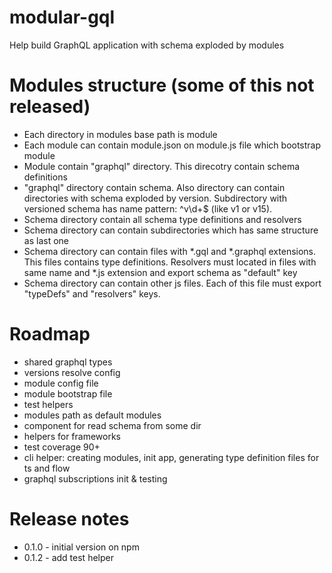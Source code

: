 # modular-gql
Help build GraphQL application with schema exploded by modules


# Modules structure (some of this not released)
- Each directory in modules base path is module
- Each module can contain module.json on module.js file which bootstrap module
- Module contain "graphql" directory. This direcotry contain schema definitions
- "graphql" directory contain schema. Also directory can contain directories with schema exploded by version. Subdirectory with versioned schema has name pattern: ^v\d+$ (like v1 or v15).
- Schema directory contain all schema type definitions and resolvers
- Schema directory can contain subdirectories which has same structure as last one
- Schema directory can contain files with *.gql and *.graphql extensions. This files contains type definitions. Resolvers must located in files with same name and *.js extension and export schema as "default" key
- Schema directory can contain other js files. Each of this file must export "typeDefs" and "resolvers" keys.

# Roadmap
- shared graphql types
- versions resolve config
- module config file
- module bootstrap file
- test helpers
- modules path as default modules
- component for read schema from some dir
- helpers for frameworks
- test coverage 90+
- cli helper: creating modules, init app, generating type definition files for ts and flow
- graphql subscriptions init & testing

# Release notes
- 0.1.0 - initial version on npm
- 0.1.2 - add test helper
